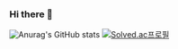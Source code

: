 ### Hi there 👋

<!--
**juseon-park/juseon-park** is a ✨ _special_ ✨ repository because its `README.md` (this file) appears on your GitHub profile.

Here are some ideas to get you started:

- 🔭 I’m currently working on ...
- 🌱 I’m currently learning ...
- 👯 I’m looking to collaborate on ...
- 🤔 I’m looking for help with ...
- 💬 Ask me about ...
- 📫 How to reach me: ...
- 😄 Pronouns: ...
- ⚡ Fun fact: ...
-->

![Anurag's GitHub stats](https://github-readme-stats.vercel.app/api?username=juseon-park&show_icons=true&theme=gruvbox)
[![Solved.ac프로필](http://mazassumnida.wtf/api/generate_badge?boj=kvr3010)](https://solved.ac/kvr3010)
